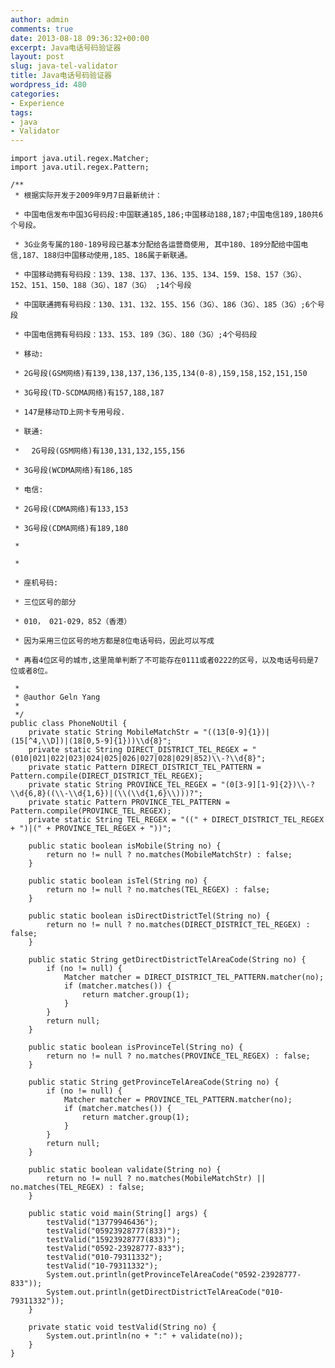 ```yaml
---
author: admin
comments: true
date: 2013-08-18 09:36:32+00:00
excerpt: Java电话号码验证器
layout: post
slug: java-tel-validator
title: Java电话号码验证器
wordpress_id: 480
categories:
- Experience
tags:
- java
- Validator
---
```




    
    import java.util.regex.Matcher;
    import java.util.regex.Pattern;
    
    /**
     * 根据实际开发于2009年9月7日最新统计：  

     * 中国电信发布中国3G号码段:中国联通185,186;中国移动188,187;中国电信189,180共6个号段。  

     * 3G业务专属的180-189号段已基本分配给各运营商使用, 其中180、189分配给中国电信,187、188归中国移动使用,185、186属于新联通。  

     * 中国移动拥有号码段：139、138、137、136、135、134、159、158、157（3G）、152、151、150、188（3G）、187（3G） ;14个号段  

     * 中国联通拥有号码段：130、131、132、155、156（3G）、186（3G）、185（3G）;6个号段  

     * 中国电信拥有号码段：133、153、189（3G）、180（3G）;4个号码段  

     * 移动:  

     * 2G号段(GSM网络)有139,138,137,136,135,134(0-8),159,158,152,151,150  

     * 3G号段(TD-SCDMA网络)有157,188,187  

     * 147是移动TD上网卡专用号段.  

     * 联通:  

     * 　2G号段(GSM网络)有130,131,132,155,156  

     * 3G号段(WCDMA网络)有186,185  

     * 电信:  

     * 2G号段(CDMA网络)有133,153  

     * 3G号段(CDMA网络)有189,180  

     *   

     *   

     * 座机号码:  

     * 三位区号的部分  

     * 010， 021-029，852（香港）  

     * 因为采用三位区号的地方都是8位电话号码，因此可以写成  

     * 再看4位区号的城市,这里简单判断了不可能存在0111或者0222的区号，以及电话号码是7位或者8位。   

     * 
     * @author Geln Yang
     * 
     */
    public class PhoneNoUtil {
    	private static String MobileMatchStr = "((13[0-9]{1})|(15[^4,\\D])|(18[0,5-9]{1}))\\d{8}";
    	private static String DIRECT_DISTRICT_TEL_REGEX = "(010|021|022|023|024|025|026|027|028|029|852)\\-?\\d{8}";
    	private static Pattern DIRECT_DISTRICT_TEL_PATTERN = Pattern.compile(DIRECT_DISTRICT_TEL_REGEX);
    	private static String PROVINCE_TEL_REGEX = "(0[3-9][1-9]{2})\\-?\\d{6,8}((\\-\\d{1,6})|(\\(\\d{1,6}\\)))?";
    	private static Pattern PROVINCE_TEL_PATTERN = Pattern.compile(PROVINCE_TEL_REGEX);
    	private static String TEL_REGEX = "((" + DIRECT_DISTRICT_TEL_REGEX + ")|(" + PROVINCE_TEL_REGEX + "))";
    
    	public static boolean isMobile(String no) {
    		return no != null ? no.matches(MobileMatchStr) : false;
    	}
    
    	public static boolean isTel(String no) {
    		return no != null ? no.matches(TEL_REGEX) : false;
    	}
    
    	public static boolean isDirectDistrictTel(String no) {
    		return no != null ? no.matches(DIRECT_DISTRICT_TEL_REGEX) : false;
    	}
    
    	public static String getDirectDistrictTelAreaCode(String no) {
    		if (no != null) {
    			Matcher matcher = DIRECT_DISTRICT_TEL_PATTERN.matcher(no);
    			if (matcher.matches()) {
    				return matcher.group(1);
    			}
    		}
    		return null;
    	}
    
    	public static boolean isProvinceTel(String no) {
    		return no != null ? no.matches(PROVINCE_TEL_REGEX) : false;
    	}
    
    	public static String getProvinceTelAreaCode(String no) {
    		if (no != null) {
    			Matcher matcher = PROVINCE_TEL_PATTERN.matcher(no);
    			if (matcher.matches()) {
    				return matcher.group(1);
    			}
    		}
    		return null;
    	}
    
    	public static boolean validate(String no) {
    		return no != null ? no.matches(MobileMatchStr) || no.matches(TEL_REGEX) : false;
    	}
    
    	public static void main(String[] args) {
    		testValid("13779946436");
    		testValid("05923928777(833)");
    		testValid("15923928777(833)");
    		testValid("0592-23928777-833");
    		testValid("010-79311332");
    		testValid("10-79311332");
    		System.out.println(getProvinceTelAreaCode("0592-23928777-833"));
    		System.out.println(getDirectDistrictTelAreaCode("010-79311332"));
    	}
    
    	private static void testValid(String no) {
    		System.out.println(no + ":" + validate(no));
    	}
    }
    

